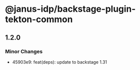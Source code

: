 # @janus-idp/backstage-plugin-tekton-common

## 1.2.0

### Minor Changes

- 45903e9: feat(deps): update to backstage 1.31
